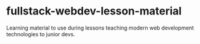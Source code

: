 # fullstack-webdev-lesson-material
Learning material to use during lessons teaching modern web development technologies to junior devs.
